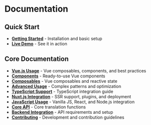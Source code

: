 # Documentation

## Quick Start

- **[Getting Started](./getting-started.md)** - Installation and basic setup
- **[Live Demo](https://langie-demo.netlify.app/)** - See it in action

## Core Documentation

- **[Vue.js Usage](./vue.md)** - Vue composables, components, and best practices
- **[Components](./components.md)** - Ready-to-use Vue components
- **[Composables](./composables.md)** - Vue composables and reactive state
- **[Advanced Usage](./advanced-usage.md)** - Complex patterns and optimization
- **[TypeScript Support](./typescript.md)** - TypeScript integration guide
- **[Nuxt.js Integration](./nuxt.md)** - SSR support, plugins, and deployment
- **[JavaScript Usage](./javascript.md)** - Vanilla JS, React, and Node.js integration
- **[Core API](./core-api.md)** - Core translation functions
- **[Backend Integration](./backend-integration.md)** - API requirements and setup
- **[Contributing](./contributing.md)** - Development and contribution guidelines
